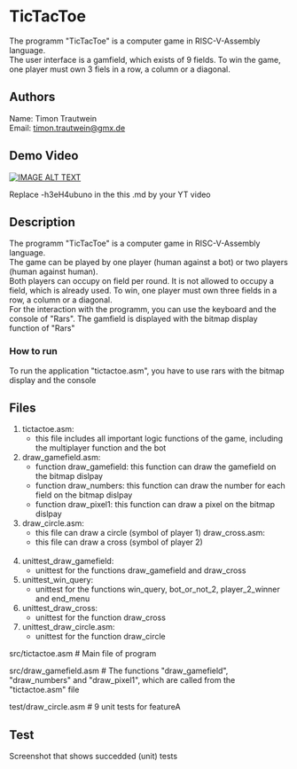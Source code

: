 # TicTacToe

The programm "TicTacToe" is a computer game in RISC-V-Assembly language.<br>
The user interface is a gamfield, which exists of 9 fields. To win the game, one player must own 3 fiels in a row, a column or a diagonal. <br>


## Authors

Name: Timon Trautwein <br>
Email: timon.trautwein@gmx.de

## Demo Video

[![IMAGE ALT TEXT](http://img.youtube.com/vi/-h3eH4ubuno/0.jpg)](http://www.youtube.com/watch?v=-h3eH4ubuno "Video Title")

Replace -h3eH4ubuno in the this .md by your YT video

## Description

The programm "TicTacToe" is a computer game in RISC-V-Assembly language.<br>
The game can be played by one player (human against a bot) or two players (human against human). <br>
Both players can occupy on field per round. It is not allowed to occupy a field, which is already used. To win, one player must own three fields in a row, a column or a diagonal.<br>
For the interaction with the programm, you can use the keyboard and the console of "Rars". The gamfield is displayed with the bitmap display function of "Rars"



### How to run

To run the application "tictactoe.asm", you have to use rars with the bitmap display and the console

## Files
1. tictactoe.asm:
    - this file includes all important logic functions of the game, including the multiplayer function and the bot
2. draw_gamefield.asm:
    - function draw_gamefield: this function can draw the gamefield on the bitmap dislpay
    - function draw_numbers: this function can draw the number for each field on the bitmap dislpay
    - function draw_pixel1: this function can draw a pixel on the bitmap dislpay
3. draw_circle.asm:
    - this file can draw a circle (symbol of player 1)
draw_cross.asm:
    - this file can draw a cross (symbol of player 2)
     <br> 
4. unittest_draw_gamefield:
    - unittest for the functions draw_gamefield and draw_cross
5. unittest_win_query:
    - unittest for the functions win_query, bot_or_not_2, player_2_winner and end_menu
6. unittest_draw_cross:
    - unittest for the function draw_cross
7. unittest_draw_circle.asm:
    - unittest for the function draw_circle
     
     
src/tictactoe.asm   # Main file of program

src/draw_gamefield.asm # The functions "draw_gamefield", "draw_numbers" and "draw_pixel1", which are called from the "tictactoe.asm" file

test/draw_circle.asm  # 9 unit tests for featureA


## Test
Screenshot that shows succedded (unit) tests 



